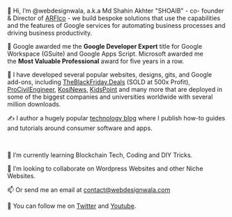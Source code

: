 <p>👋 Hi, I&rsquo;m @webdesignwala, a.k.a Md Shahin Akhter "SHOAIB" - co- founder &amp; Director of <a href="https://arfico.com">ARFIco</a> - we build bespoke solutions that use the capabilities and the features of Google services for automating business processes and driving business productivity.</p>
<p>🎉 Google awarded me the&nbsp;<strong>Google Developer Expert</strong>&nbsp;title for Google Workspace (GSuite) and Google Apps Script. Microsoft awarded me the&nbsp;<strong>Most Valuable Professional</strong>&nbsp;award for five years in a row.</p>
<p>🏢 I have developed several popular websites, designs, gits, and Google add-ons, including <a href="https://blackfriday.deals">TheBlackFriday.Deals</a>&nbsp;(SOLD at 500x Profit), <a href="https://procivilengineer.com">ProCivilEngineer</a>, <a href="https://kosinews.com">KosiNews</a>, <a href="https://kidspoint.in">KidsPoint</a> and many more that are deployed in some of the biggest companies and universities worldwide with several million downloads.</p>
<p>✍️ I author a hugely popular&nbsp;<a href="https://webdesignwala.com">technology blog</a>&nbsp;where I publish how-to guides and tutorials around consumer software and apps.</p>
<p>&nbsp;</p>
<p>🌱 I&rsquo;m currently learning Blockchain Tech, Coding and DIY Tricks.</p>
<p>💞️ I&rsquo;m looking to collaborate on Wordpress Websites and other Niche Websites.</p>
<p>📫 Or send me an email at&nbsp;<a href="mailto:contact@webdesignwala.com">contact@webdesignwala.com</a></p>
<p>🐢 You can follow me on&nbsp;<a href="https://twitter.com/webdesignwala">Twitter</a>&nbsp;and&nbsp;<a href="https://youtube.com/#">Youtube</a>.&nbsp;</p>
